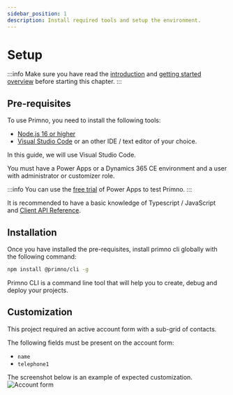 ```yaml
---
sidebar_position: 1
description: Install required tools and setup the environment.
---
```


# Setup

:::info
Make sure you have read the [introduction](../intro.md) and [getting started overview](index.mdx) before starting this chapter.
:::

## Pre-requisites

To use Primno, you need to install the following tools:

- [Node.js 16 or higher](https://nodejs.org/en/download/)
- [Visual Studio Code](https://code.visualstudio.com/download) or an other IDE / text editor of your choice.

In this guide, we will use Visual Studio Code.

You must have a Power Apps or a Dynamics 365 CE environment and a user with administrator or customizer role.

:::info
You can use the [free trial](https://powerapps.microsoft.com/en-us/pricing/) of Power Apps to test Primno.
:::

It is recommended to have a basic knowledge of Typescript / JavaScript and [Client API Reference](https://learn.microsoft.com/en-us/power-apps/developer/model-driven-apps/clientapi/reference).

## Installation

Once you have installed the pre-requisites, install primno cli globally with the following command:

```bash
npm install @primno/cli -g
```

Primno CLI is a command line tool that will help you to create, debug and deploy your projects.

## Customization

This project required an active account form with a sub-grid of contacts.

The following fields must be present on the account form:
- `name`
- `telephone1`

The screenshot below is an example of expected customization.
![Account form](/img/getting-started/customization.png)